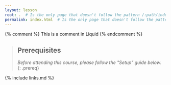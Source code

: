 ```yaml
---
layout: lesson
root: .  # Is the only page that doesn't follow the pattern /:path/index.html
permalink: index.html  # Is the only page that doesn't follow the pattern /:path/index.html
---
```

<!-- FIXME: home page introduction -->

<!-- this is an html comment -->

{% comment %} This is a comment in Liquid {% endcomment %}

> ## Prerequisites
>
> *Before attending this course, please follow the "Setup" guide below.*
{: .prereq}

{% include links.md %}
